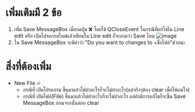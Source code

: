 # เพิ่มเติมมี 2 ข้อ
1. เพิ่ม Save MessageBox เมื่อกดปุ่ม ❌ โดยใช้ QCloseEvent ในกรณีที่แก้ไขใน Line edit หรือ เปิดโปรแกรมใหม่แล้วเขียนใน Line edit ก็จะถามว่า Save ไหม
  ![image](https://user-images.githubusercontent.com/81642936/155089405-6468dc67-c833-42d5-9b3b-297361fc1421.png)
2. ใน Save MessageBox จะมีคำว่า "Do you want to changes to +ชื่อไฟล์"ด้วยนะ
# สิ่งที่ต้องเพิ่ม
* New File 🔥
  * กรณีที่ เปิดโปรแกรม ขึ้นมาแล้วไม่ทำอะไรก็จะไม่ทำอะไร(แต่จริงๆต้อง clear เพื่อให้แน่ใจ)
  * กรณีที่ เปิดไฟล์(File) ขึ้นมาแล้วไม่ทำอะไรก็จะไม่ทำอะไร แต่ถ้ามีการแก้ไขก็จะขึ้น Save MessageBox ก่อนจากนั้นค่อย clear
